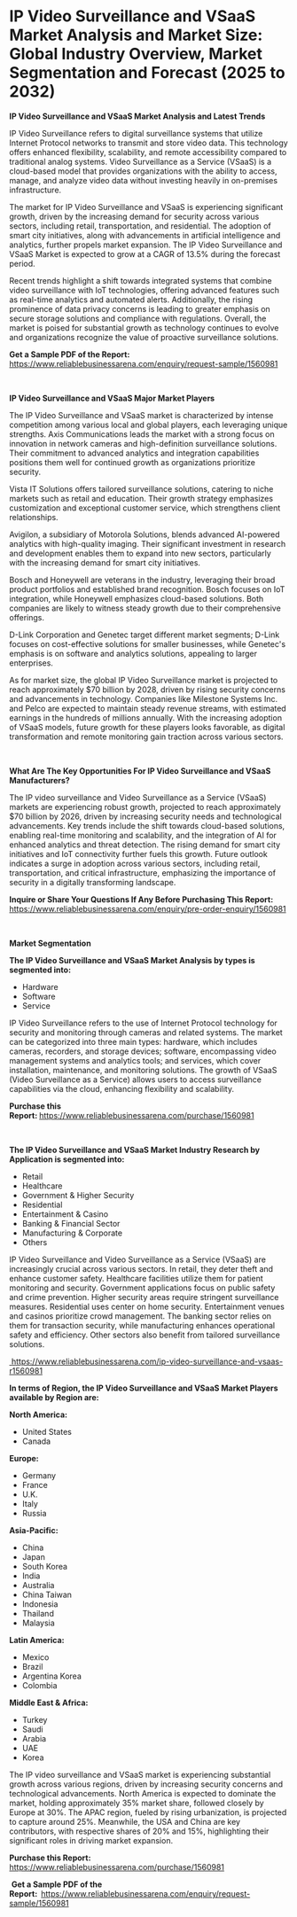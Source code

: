 <p><h1>IP Video Surveillance and VSaaS Market Analysis and Market Size: Global Industry Overview, Market Segmentation and Forecast (2025 to 2032)</h1></p><p><strong>IP Video Surveillance and VSaaS Market Analysis and Latest Trends</strong></p>
<p><p>IP Video Surveillance refers to digital surveillance systems that utilize Internet Protocol networks to transmit and store video data. This technology offers enhanced flexibility, scalability, and remote accessibility compared to traditional analog systems. Video Surveillance as a Service (VSaaS) is a cloud-based model that provides organizations with the ability to access, manage, and analyze video data without investing heavily in on-premises infrastructure.</p><p>The market for IP Video Surveillance and VSaaS is experiencing significant growth, driven by the increasing demand for security across various sectors, including retail, transportation, and residential. The adoption of smart city initiatives, along with advancements in artificial intelligence and analytics, further propels market expansion. The IP Video Surveillance and VSaaS Market is expected to grow at a CAGR of 13.5% during the forecast period.</p><p>Recent trends highlight a shift towards integrated systems that combine video surveillance with IoT technologies, offering advanced features such as real-time analytics and automated alerts. Additionally, the rising prominence of data privacy concerns is leading to greater emphasis on secure storage solutions and compliance with regulations. Overall, the market is poised for substantial growth as technology continues to evolve and organizations recognize the value of proactive surveillance solutions.</p></p>
<p><strong>Get a Sample PDF of the Report:&nbsp;</strong> <a href="https://www.reliablebusinessarena.com/enquiry/request-sample/1560981?utm_campaign=3582&utm_medium=2&utm_source=Github&utm_content=ia&utm_term=19042025&utm_id=ip-video-surveillance-and-vsaas">https://www.reliablebusinessarena.com/enquiry/request-sample/1560981</a></p>
<p>&nbsp;</p>
<p><strong>IP Video Surveillance and VSaaS Major Market Players</strong></p>
<p><p>The IP Video Surveillance and VSaaS market is characterized by intense competition among various local and global players, each leveraging unique strengths. Axis Communications leads the market with a strong focus on innovation in network cameras and high-definition surveillance solutions. Their commitment to advanced analytics and integration capabilities positions them well for continued growth as organizations prioritize security.</p><p>Vista IT Solutions offers tailored surveillance solutions, catering to niche markets such as retail and education. Their growth strategy emphasizes customization and exceptional customer service, which strengthens client relationships.</p><p>Avigilon, a subsidiary of Motorola Solutions, blends advanced AI-powered analytics with high-quality imaging. Their significant investment in research and development enables them to expand into new sectors, particularly with the increasing demand for smart city initiatives.</p><p>Bosch and Honeywell are veterans in the industry, leveraging their broad product portfolios and established brand recognition. Bosch focuses on IoT integration, while Honeywell emphasizes cloud-based solutions. Both companies are likely to witness steady growth due to their comprehensive offerings.</p><p>D-Link Corporation and Genetec target different market segments; D-Link focuses on cost-effective solutions for smaller businesses, while Genetec's emphasis is on software and analytics solutions, appealing to larger enterprises.</p><p>As for market size, the global IP Video Surveillance market is projected to reach approximately $70 billion by 2028, driven by rising security concerns and advancements in technology. Companies like Milestone Systems Inc. and Pelco are expected to maintain steady revenue streams, with estimated earnings in the hundreds of millions annually. With the increasing adoption of VSaaS models, future growth for these players looks favorable, as digital transformation and remote monitoring gain traction across various sectors.</p></p>
<p>&nbsp;</p>
<p><strong>What Are The Key Opportunities For IP Video Surveillance and VSaaS Manufacturers?</strong></p>
<p><p>The IP video surveillance and Video Surveillance as a Service (VSaaS) markets are experiencing robust growth, projected to reach approximately $70 billion by 2026, driven by increasing security needs and technological advancements. Key trends include the shift towards cloud-based solutions, enabling real-time monitoring and scalability, and the integration of AI for enhanced analytics and threat detection. The rising demand for smart city initiatives and IoT connectivity further fuels this growth. Future outlook indicates a surge in adoption across various sectors, including retail, transportation, and critical infrastructure, emphasizing the importance of security in a digitally transforming landscape.</p></p>
<p><strong>Inquire or Share Your Questions If Any Before Purchasing This Report:</strong> <a href="https://www.reliablebusinessarena.com/enquiry/pre-order-enquiry/1560981?utm_campaign=3582&utm_medium=2&utm_source=Github&utm_content=ia&utm_term=19042025&utm_id=ip-video-surveillance-and-vsaas">https://www.reliablebusinessarena.com/enquiry/pre-order-enquiry/1560981</a></p>
<p>&nbsp;</p>
<p><strong>Market Segmentation</strong></p>
<p><strong>The IP Video Surveillance and VSaaS Market Analysis by types is segmented into:</strong></p>
<p><ul><li>Hardware</li><li>Software</li><li>Service</li></ul></p>
<p><p>IP Video Surveillance refers to the use of Internet Protocol technology for security and monitoring through cameras and related systems. The market can be categorized into three main types: hardware, which includes cameras, recorders, and storage devices; software, encompassing video management systems and analytics tools; and services, which cover installation, maintenance, and monitoring solutions. The growth of VSaaS (Video Surveillance as a Service) allows users to access surveillance capabilities via the cloud, enhancing flexibility and scalability.</p></p>
<p><strong>Purchase this Report:&nbsp;</strong><a href="https://www.reliablebusinessarena.com/purchase/1560981?utm_campaign=3582&utm_medium=2&utm_source=Github&utm_content=ia&utm_term=19042025&utm_id=ip-video-surveillance-and-vsaas">https://www.reliablebusinessarena.com/purchase/1560981</a></p>
<p>&nbsp;</p>
<p><strong>The IP Video Surveillance and VSaaS Market Industry Research by Application is segmented into:</strong></p>
<p><ul><li>Retail</li><li>Healthcare</li><li>Government & Higher Security</li><li>Residential</li><li>Entertainment & Casino</li><li>Banking & Financial Sector</li><li>Manufacturing & Corporate</li><li>Others</li></ul></p>
<p><p>IP Video Surveillance and Video Surveillance as a Service (VSaaS) are increasingly crucial across various sectors. In retail, they deter theft and enhance customer safety. Healthcare facilities utilize them for patient monitoring and security. Government applications focus on public safety and crime prevention. Higher security areas require stringent surveillance measures. Residential uses center on home security. Entertainment venues and casinos prioritize crowd management. The banking sector relies on them for transaction security, while manufacturing enhances operational safety and efficiency. Other sectors also benefit from tailored surveillance solutions.</p></p>
<p><a href="https://www.reliablebusinessarena.com/ip-video-surveillance-and-vsaas-r1560981?utm_campaign=3582&utm_medium=2&utm_source=Github&utm_content=ia&utm_term=19042025&utm_id=ip-video-surveillance-and-vsaas">&nbsp;https://www.reliablebusinessarena.com/ip-video-surveillance-and-vsaas-r1560981</a></p>
<p><strong>In terms of Region, the IP Video Surveillance and VSaaS Market Players available by Region are:</strong></p>
<p>
    <p> <strong> North America: </strong>
        <ul>
            <li>United States</li>
            <li>Canada</li>
        </ul>
        </p> 
    <p> <strong> Europe: </strong>
        <ul>
            <li>Germany</li>
            <li>France</li>
            <li>U.K.</li>
            <li>Italy</li>
            <li>Russia</li>
        </ul>
        </p> 
    <p> <strong> Asia-Pacific: </strong>
        <ul>
            <li>China</li>
            <li>Japan</li>
            <li>South Korea</li>
            <li>India</li>
            <li>Australia</li>
            <li>China Taiwan</li>
            <li>Indonesia</li>
            <li>Thailand</li>
            <li>Malaysia</li>
        </ul>
        </p> 
    <p> <strong> Latin America: </strong>
        <ul>
            <li>Mexico</li>
            <li>Brazil</li>
            <li>Argentina Korea</li>
            <li>Colombia</li>
        </ul>
        </p> 
    <p> <strong> Middle East & Africa: </strong>
        <ul>
            <li>Turkey</li>
            <li>Saudi</li>
            <li>Arabia</li>
            <li>UAE</li>
            <li>Korea</li>
        </ul>
    </p>
    </p>
<p><p>The IP video surveillance and VSaaS market is experiencing substantial growth across various regions, driven by increasing security concerns and technological advancements. North America is expected to dominate the market, holding approximately 35% market share, followed closely by Europe at 30%. The APAC region, fueled by rising urbanization, is projected to capture around 25%. Meanwhile, the USA and China are key contributors, with respective shares of 20% and 15%, highlighting their significant roles in driving market expansion.</p></p>
<p><strong>Purchase this Report: </strong><a href="https://www.reliablebusinessarena.com/purchase/1560981?utm_campaign=3582&utm_medium=2&utm_source=Github&utm_content=ia&utm_term=19042025&utm_id=ip-video-surveillance-and-vsaas">https://www.reliablebusinessarena.com/purchase/1560981</a></p>
<p>&nbsp;<strong>Get a Sample PDF of the Report:&nbsp;&nbsp;</strong><a href="https://www.reliablebusinessarena.com/enquiry/request-sample/1560981?utm_campaign=3582&utm_medium=2&utm_source=Github&utm_content=ia&utm_term=19042025&utm_id=ip-video-surveillance-and-vsaas">https://www.reliablebusinessarena.com/enquiry/request-sample/1560981</a></p>
<p><strong></strong></p>
<p><p></p><p></p><p></p></p>